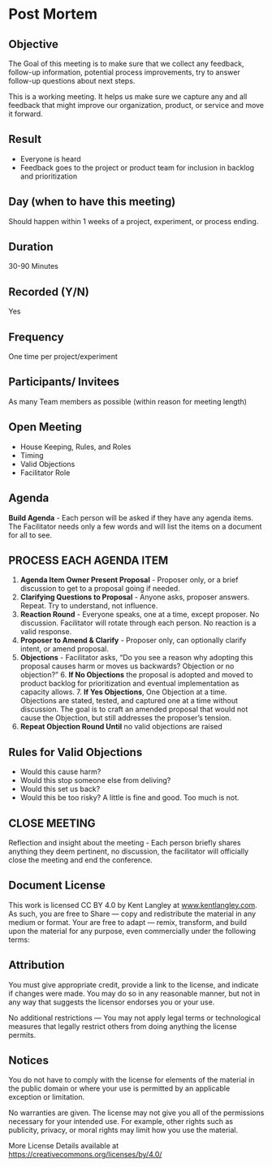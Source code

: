 # Post Mortem

## Objective

The Goal of this meeting is to make sure that we collect any feedback, follow-up information, potential process improvements, try to answer follow-up questions about next steps.

This is a working meeting. It helps us make sure we capture any and all feedback that might improve our organization, product, or service and move it forward.

## Result
- Everyone is heard
- Feedback goes to the project or product team for inclusion in backlog and prioritization

## Day (when to have this meeting)

Should happen within 1 weeks of a project, experiment, or process ending.

## Duration

30-90 Minutes

## Recorded (Y/N)

Yes

## Frequency

One time per project/experiment

## Participants/ Invitees

As many Team members as possible (within reason for meeting length)

## Open Meeting
- House Keeping, Rules, and Roles
- Timing
- Valid Objections
- Facilitator Role

## Agenda
**Build Agenda** - Each person will be asked if they have any agenda items. The Facilitator needs only a few words and will list the items on a document for all to see.

## PROCESS EACH AGENDA ITEM

1. **Agenda Item Owner Present Proposal** - Proposer only, or a brief discussion to get to a proposal going if needed.
2. **Clarifying Questions to Proposal** - Anyone asks, proposer answers. Repeat. Try to understand, not influence.
3. **Reaction Round** - Everyone speaks, one at a time, except proposer. No discussion. Facilitator will rotate through each person. No reaction is a valid response.
4. **Proposer to Amend & Clarify** - Proposer only, can optionally clarify intent, or amend proposal.
5. **Objections** - Facilitator asks, “Do you see a reason why adopting this proposal causes harm or moves us backwards? Objection or no objection?”
	6. **If No Objections** the proposal is adopted and moved to product backlog for prioritization and eventual implementation as capacity allows.
	7. **If Yes Objections**, One Objection at a time. Objections are stated, tested, and captured one at a time without discussion. The goal is to craft an amended proposal that would not cause the Objection, but still addresses the proposer’s tension.
8. **Repeat Objection Round Until** no valid objections are raised

## Rules for Valid Objections

- Would this cause harm?
- Would this stop someone else from deliving?
- Would this set us back?
- Would this be too risky? A little is fine and good. Too much is not.

## CLOSE MEETING
Reflection and insight about the meeting - Each person briefly shares anything they deem pertinent, no discussion, the facilitator will officially close the meeting and end the conference.

## Document License
This work is licensed CC BY 4.0 by Kent Langley at www.kentlangley.com. As such, you are free to Share — copy and redistribute the material in any medium or format. Your are free to adapt — remix, transform, and build upon the material for any purpose, even commercially under the following terms:

## Attribution

You must give appropriate credit, provide a link to the license, and indicate if changes were made. You may do so in any reasonable manner, but not in any way that suggests the licensor endorses you or your use.

No additional restrictions — You may not apply legal terms or technological measures that legally restrict others from doing anything the license permits.

## Notices

You do not have to comply with the license for elements of the material in the public domain or where your use is permitted by an applicable exception or limitation.

No warranties are given. The license may not give you all of the permissions necessary for your intended use. For example, other rights such as publicity, privacy, or moral rights may limit how you use the material.

More License Details available at https://creativecommons.org/licenses/by/4.0/
